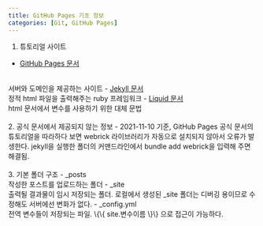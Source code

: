 ```yaml
---
title: GitHub Pages 기초 정보
categories: [Git, GitHub Pages]
---
```

1. 튜토리얼 사이트
- <a href="https://docs.github.com/en/pages">GitHub Pages 문서</a> 
<br>
서버와 도메인을 제공하는 사이트
- <a href="https://jekyllrb.com/docs/">Jekyll 문서</a> 
<br>
정적 html 파일을 출력해주는 ruby 프레임워크
- <a href="https://shopify.github.io/liquid/">Liquid 문서</a> 
<br>
html 문서에서 변수를 사용하기 위한 대체 문법
<br>
<br>
2. 공식 문서에서 제공되지 않는 정보
- 2021-11-10 기준, GitHub Pages 공식 문서의 튜토리얼을 따라하다 보면 webrick 라이브러리가 자동으로 설치되지 않아서 오류가 발생한다. jekyll을 실행한 폴더의 커맨드라인에서 bundle add webrick을 입력해 주면 해결됨.
<br>
<br>
3. 기본 폴더 구조
- _posts
<br>
작성한 포스트를 업로드하는 폴더
- _site
<br>
출력될 결과물이 임시 저장되는 폴더. 로컬에서 생성된 _site 폴더는 디버깅 용이므로 수정해도 서버에선 변화가 없다.
- _config.yml
<br>
전역 변수들이 저장되는 파일. \{\{ site.변수이름 \}\} 으로 접근이 가능하다. 
